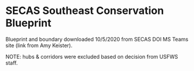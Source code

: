 # SECAS Southeast Conservation Blueprint

Blueprint and boundary downloaded 10/5/2020 from SECAS DOI MS Teams site (link from Amy Keister).

NOTE: hubs & corridors were excluded based on decision from USFWS staff.
